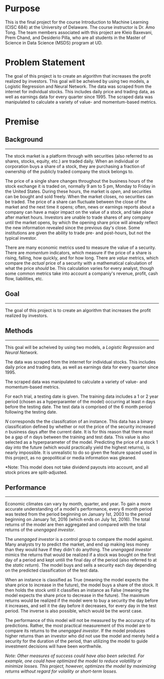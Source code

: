 # Purpose

This is the final project for the course Introduction to Machine Learning (CISC 684) at the University of Delaware. The course instructor is Dr. Amo Tong. The team members associated with this project are Kleio Baxevani, Prem Chand, and Desiderio Pilla, who are all students in the Master of Science in Data Science (MSDS) program at UD.

# Problem Statement
The goal of this project is to create an algorithm that increases the profit realized by investors. This goal will be acheived by using two models, a Logistic Regression and Neural Network. The data was scraped from the internet for individual stocks. This includes daily price and trading data, as well as earnings data for every quarter since 1995. The scraped data was manipulated to calculate a variety of value- and momentum-based metrics.

# Premise

## Background

---
The stock market is a platform through with securities (also referred to as shares, stocks, equity, etc.) are traded daily. When an individual or corporation buys a share of a stock, they are purchasing a fraction of ownership of the publicly traded company the stock belongs to. 

The price of a single share changes throughout the business hours of the stock exchange it is traded on, normally 9 am to 5 pm, Monday to Friday in the United States. During these hours, the market is *open*, and securities can be bought and sold freely. When the market closes, no securities can be traded. The price of a share can fluctuate between the close of the market and the next time it opens; often, news or earnings reports about a company can have a major impact on the value of a stock, and take place after market hours. Investors are unable to trade shares of any company until the market opens, by which the opening share price will already reflect the new information revealed since the previous day's close. Some institutions are given the ability to trade pre- and post-hours, but not the typical investor.

There are many economic metrics used to measure the value of a security. There are *momentum* indicators, which measure if the price of a share is rising, falling, how quickly, and for how long. There are *value* metrics, which compare the *actual* price of a security with a mathematical calculation of what the price *should* be. This calculation varies for every analyst, though some common metrics take into account a companiy's revenue, profit, cash flow, liabilities, etc.

## Goal

---

The goal of this project is to create an algorithm that increases the profit realized by investors. 

## Methods

---

This goal will be acheived by using two models, a *Logistic Regression* and *Neural Network*.

The data was scraped from the internet for individual stocks. This includes daily price and trading data, as well as earnings data for every quarter since 1995.

The scraped data was manipulated to calculate a variety of value- and momentum-based metrics.

For each trial, a testing date is given. The training data includes a 1 or 2 year period (chosen as a hyperparamter of the model) occurring at least *n* days before the testing date. The test data is comprised of the 6 month period following the testing date.

*N* corresponds the the classifcation of an instance. This data has a binary classification defined by whether or not the price of the security increased *n* business days after the current date. It is for this reason that there must be a gap of *n* days between the training and test data. This value is also selected as a hyperparameter of the model. Predicting the price of a stock 1 day into the future (which would practically yield the highest returns), is nearly impossible. It is unrealistic to do so given the feature spaced used in this project, as no geopolitical or media information was gleaned.

*Note: This model does not take dividend payouts into account, and all stock prices are split-adjusted.

## Performance

---

Economic climates can vary by month, quarter, and year. To gain a more accurate understanding of a model's performance, every 6 month period was tested from the period beginning on January 1st, 2003 to the period beginning on January 1st, 2016 (which ends on July 1st, 2016). The total returns of the model are then aggregated and compared with the total returns of the *unengaged investor*.

The *unengaged investor* is a control group to compare the model against. Many analysts try to predict the market, and end up making less money than they would have if they didn't do anything. The *unengaged investor* mimics the returns that would be realized if a stock was bought on the first day of a period and kept untili the final day of the period (also referred to at the *static return*). The model buys and sells a security each day depending on the predicted classification of the test data. 

When an instance is classified as True (meaning the model expects the share price to increase in the future), the model buys a share of the stock. It then holds the stock until it classifies an instance as False (meaning the model expects the share price to decrease in the future). The maximum returns would be realized if the model were to buy a security the day before it increases, and sell it the day before it decreases, for every day in the test period. The inverse is also possible, which would be the worst case.

The performance of this model will not be measured by the accuracy of its predictions. Rather, the most practical measurement of this model are to compare its returns to the *unengaged investor*. If the model produces higher returns than an investor who did not use the model and merely held a security for the duration of the period, than utilizing the model to guide investment decisions will have been worthwhile.

*Note: Other measures of success could have also been selected. For example, one could have optimized the model to reduce volatility or minimize losses. This project, however, optimizes the model by maximizing returns without regard for volaility or short-term losses.*

